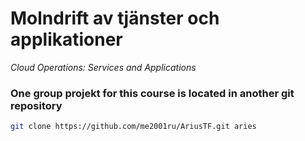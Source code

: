 # Molndrift av tjänster och applikationer
*Cloud Operations: Services and Applications*


### One group projekt for this course is located in another git repository
```bash
git clone https://github.com/me2001ru/AriusTF.git aries
```
